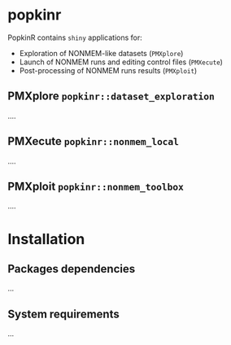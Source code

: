 
<!-- README.md is generated from README.Rmd. Please edit that file -->
popkinr
=======

PopkinR contains `shiny` applications for:

-   Exploration of NONMEM-like datasets (`PMXplore`)
-   Launch of NONMEM runs and editing control files (`PMXecute`)
-   Post-processing of NONMEM runs results (`PMXploit`)

PMXplore `popkinr::dataset_exploration`
---------------------------------------

....

PMXecute `popkinr::nonmem_local`
--------------------------------

....

PMXploit `popkinr::nonmem_toolbox`
----------------------------------

....

Installation
============

Packages dependencies
---------------------

...

System requirements
-------------------

...
